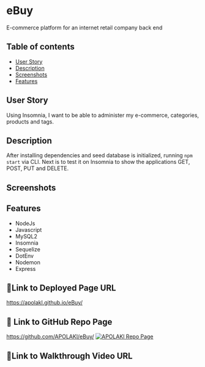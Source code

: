 # eBuy
E-commerce platform for an internet retail company back end


## Table of contents
* [User Story](#user-story)
* [Description](#description)
* [Screenshots](#screenshots)
* [Features](#features)


## User Story

Using Insomnia, I want to be able to administer my e-commerce, categories, products and tags.

## Description

After installing dependencies and seed database is initialized, running `npm start` via CLI. Next is to test it on Insomnia to show the applications GET, POST, PUT and DELETE.


## Screenshots

<!-- ![THIS IS A DRAFT Screenshot](https://github.com/APOLAKl/THIS IS A DRAFT!.) -->


## Features
* NodeJs
* Javascript
* MySQL2
* Insomnia
* Sequelize
* DotEnv
* Nodemon
* Express


## 🔗Link to Deployed Page URL
https://apolakl.github.io/eBuy/

## 🔗 Link to GitHub Repo Page
https://github.com/APOLAKl/eBuy/   [![APOLAKl Repo Page](https://img.shields.io/github/stars/APOLAKl/eBuy/?style=social)](https://github.com/APOLAKl/eBuy/)

## 🔗Link to Walkthrough Video URL
